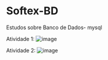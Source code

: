 # Softex-BD
Estudos sobre Banco de Dados- mysql

Atividade 1:
![image](https://github.com/MariMendes145/Softex-BD/assets/98403577/90505445-f6ca-4ce0-8f47-cbe06740a104)

Atividade 2:
![image](https://github.com/MariMendes145/Softex-BD/assets/98403577/a19cbc3f-5fd9-4313-8c8d-8cbb74fbfbfd)
